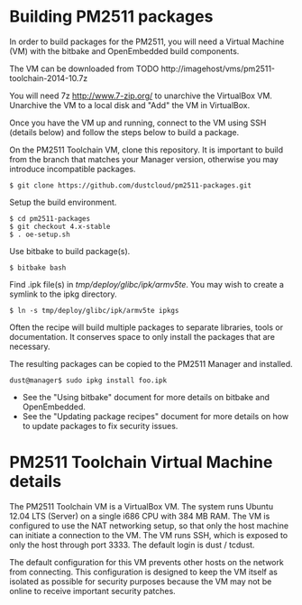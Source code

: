 # Building PM2511 packages

In order to build packages for the PM2511, you will need a Virtual Machine
(VM) with the bitbake and OpenEmbedded build components.

The VM can be downloaded from TODO 
http://imagehost/vms/pm2511-toolchain-2014-10.7z

You will need 7z http://www.7-zip.org/ to unarchive the VirtualBox
VM. Unarchive the VM to a local disk and "Add" the VM in VirtualBox.

Once you have the VM up and running, connect to the VM using SSH (details
below) and follow the steps below to build a package.

On the PM2511 Toolchain VM, clone this repository. It is important to build
from the branch that matches your Manager version, otherwise you may introduce
incompatible packages.

    $ git clone https://github.com/dustcloud/pm2511-packages.git

Setup the build environment.

    $ cd pm2511-packages
    $ git checkout 4.x-stable
    $ . oe-setup.sh

Use bitbake to build package(s).

    $ bitbake bash

Find .ipk file(s) in _tmp/deploy/glibc/ipk/armv5te_. You may wish to create a
symlink to the ipkg directory.

    $ ln -s tmp/deploy/glibc/ipk/armv5te ipkgs

Often the recipe will build multiple packages to separate libraries, tools or
documentation. It conserves space to only install the packages that are
necessary.

The resulting packages can be copied to the PM2511 Manager and installed.

    dust@manager$ sudo ipkg install foo.ipk

- See the "Using bitbake" document for more details on bitbake and OpenEmbedded.
- See the "Updating package recipes" document for more details on how to 
  update packages to fix security issues. 


# PM2511 Toolchain Virtual Machine details

The PM2511 Toolchain VM is a VirtualBox VM. The system runs Ubuntu 12.04 LTS
(Server) on a single i686 CPU with 384 MB RAM. The VM is configured to use the
NAT networking setup, so that only the host machine can initiate a connection
to the VM. The VM runs SSH, which is exposed to only the host through port
3333. The default login is dust / tcdust. 

The default configuration for this VM prevents other hosts on the network from
connecting. This configuration is designed to keep the VM itself as isolated
as possible for security purposes because the VM may not be online to receive
important security patches.

